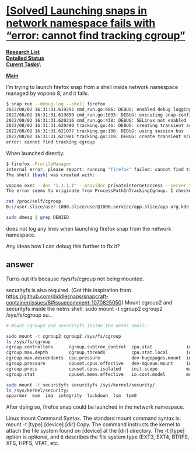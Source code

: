 # **[[Solved] Launching snaps in network namespace fails with “error: cannot find tracking cgroup”](https://forum.snapcraft.io/t/solved-launching-snaps-in-network-namespace-fails-with-error-cannot-find-tracking-cgroup/31113)**

**[Research List](../../../../../research_list.md)**\
**[Detailed Status](../../../../../../a_status/detailed_status.md)**\
**[Curent Tasks](../../../../../../a_status/current_tasks.md)**\

**[Main](../../../../../../README.md)**

I’m trying to launch firefox snap from a shell inside network namespace managed by vopono 8, and it fails.

```bash
$ snap run --debug-log --shell firefox
2022/08/02 16:31:31.619292 cmd_run.go:486: DEBUG: enabled debug logging of early snap startup
2022/08/02 16:31:31.619850 cmd_run.go:1035: DEBUG: executing snap-confine from /snap/core/13425/usr/lib/snapd/snap-confine
2022/08/02 16:31:31.620216 cmd_run.go:438: DEBUG: SELinux not enabled
2022/08/02 16:31:31.620490 tracking.go:46: DEBUG: creating transient scope snap.firefox.firefox
2022/08/02 16:31:31.621077 tracking.go:186: DEBUG: using session bus
2022/08/02 16:31:31.621981 tracking.go:319: DEBUG: create transient scope job: /org/freedesktop/systemd1/job/822
error: cannot find tracking cgroup
```

When launched directly:

```bash
$ firefox -ProfileManager
internal error, please report: running "firefox" failed: cannot find tracking cgroup
The shell (bash) was created with:

vopono exec --dns "1.1.1.1" --provider privateinternetaccess --server jp "bash"
The error seems to originate from ProcessPathInTrackingCgroup. I checked /proc/self/cgroup:

cat /proc/self/cgroup 
0::/user.slice/user-1000.slice/user@1000.service/app.slice/app-org.kde.yakuake-93dfbf7d91b44295bf8ca397d8bd220f.scope
```

```bash
sudo dmesg | grep DENIED 
```

does not log any lines when launching firefox snap from the network namespace.

Any ideas how I can debug this further to fix it?

## answer

Turns out it’s because /sys/fs/cgroup not being mounted.

securityfs is also required. (Got this inspiration from <https://github.com/diddlesnaps/snapcraft-container/issues/8#issuecomment-1070825050>) Mount cgroup2 and securityfs inside the netns shell: sudo mount -t cgroup2 cgroup2 /sys/fs/cgroup su…

```bash
# Mount cgroup2 and securityfs inside the netns shell:

sudo mount -t cgroup2 cgroup2 /sys/fs/cgroup
ls /sys/fs/cgroup
cgroup.controllers      cgroup.subtree_control  cpu.stat             io.cost.qos       memory.pressure         misc.peak                      system.slice
cgroup.max.depth        cgroup.threads          cpu.stat.local       io.pressure       memory.reclaim          proc-sys-fs-binfmt_misc.mount  user.slice
cgroup.max.descendants  cpu.pressure            dev-hugepages.mount  io.prio.class     memory.stat             sys-fs-fuse-connections.mount
cgroup.pressure         cpuset.cpus.effective   dev-mqueue.mount     io.stat           memory.zswap.writeback  sys-kernel-config.mount
cgroup.procs            cpuset.cpus.isolated    init.scope           machine.slice     misc.capacity           sys-kernel-debug.mount
cgroup.stat             cpuset.mems.effective   io.cost.model        memory.numa_stat  misc.current            sys-kernel-tracing.mount

sudo mount -t securityfs securityfs /sys/kernel/security/
ls /sys/kernel/security/
apparmor  evm  ima  integrity  lockdown  lsm  tpm0
```

After doing so, firefox snap could be launched in the network namespace.

Linux mount Command Syntax. The standard mount command syntax is: mount -t [type] [device] [dir] Copy. The command instructs the kernel to attach the file system found on [device] at the [dir] directory. The -t [type] option is optional, and it describes the file system type (EXT3, EXT4, BTRFS, XFS, HPFS, VFAT, etc.

